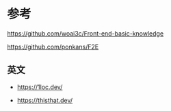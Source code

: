# 参考

https://github.com/woai3c/Front-end-basic-knowledge

https://github.com/ponkans/F2E


## 英文

* https://1loc.dev/

* https://thisthat.dev/